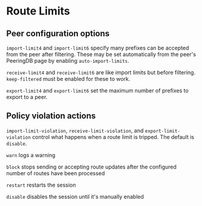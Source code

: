 # Route Limits

## Peer configuration options

`import-limit4` and `import-limit6` specify many prefixes can be accepted from the peer after filtering. These may be
set automatically from the peer's PeeringDB page by enabling `auto-import-limits`.

`receive-limit4` and `receive-limit6` are like import limits but before filtering. `keep-filtered` must be enabled for
these to work.

`export-limit4` and `export-limit6` set the maximum number of prefixes to export to a peer.

## Policy violation actions

`import-limit-violation`, `receive-limit-violation`, and `export-limit-violation` control what happens when a route
limit is tripped. The default is `disable`.

`warn` logs a warning

`block` stops sending or accepting route updates after the configured number of routes have been processed

`restart` restarts the session

`disable` disables the session until it's manually enabled

